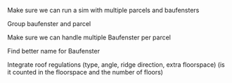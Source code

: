 Make sure we can run a sim with multiple parcels and baufensters

Group baufenster and parcel

Make sure we can handle multiple Baufenster per parcel

Find better name for Baufenster 

Integrate roof regulations (type, angle, ridge direction, extra floorspace) (is it counted in the floorspace and the number of floors)

